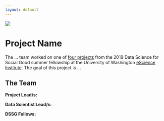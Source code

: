 ```yaml
---
layout: default
---
```


<img src="{{ site.url }}{{ site.baseurl }}/assets/img/eScience.png">
</a>

# Project Name

The ... team worked on one of [four projects](http://escience.washington.edu/2019-data-science-for-social-good-projects/) from the 2019 Data Science for Social Good summer fellowship at the University of Washington [eScience Institute](http://escience.washington.edu/). The goal of this project is ...


## The Team

**Project Lead/s:**

**Data Scientist Lead/s:** 

**DSSG Fellows:** 
